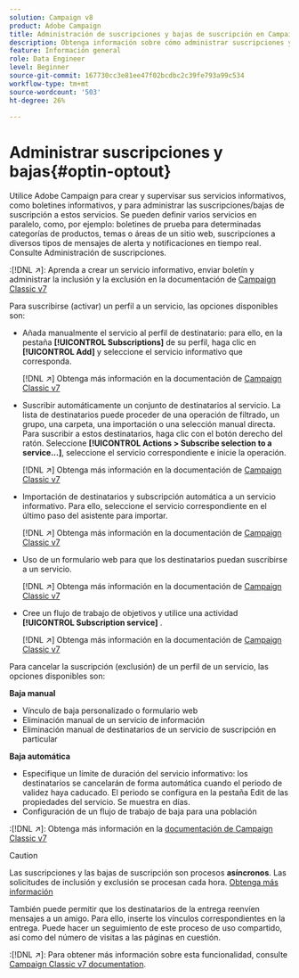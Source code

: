 ```yaml
---
solution: Campaign v8
product: Adobe Campaign
title: Administración de suscripciones y bajas de suscripción en Campaign
description: Obtenga información sobre cómo administrar suscripciones y bajas de suscripción en Campaign v8
feature: Información general
role: Data Engineer
level: Beginner
source-git-commit: 167730cc3e81ee47f02bcdbc2c39fe793a99c534
workflow-type: tm+mt
source-wordcount: '503'
ht-degree: 26%

---
```


# Administrar suscripciones y bajas{#optin-optout}

Utilice Adobe Campaign para crear y supervisar sus servicios informativos, como boletines informativos, y para administrar las suscripciones/bajas de suscripción a estos servicios. Se pueden definir varios servicios en paralelo, como, por ejemplo: boletines de prueba para determinadas categorías de productos, temas o áreas de un sitio web, suscripciones a diversos tipos de mensajes de alerta y notificaciones en tiempo real. Consulte Administración de suscripciones.

:[!DNL :arrow_upper_right:]: Aprenda a crear un servicio informativo, enviar boletín y administrar la inclusión y la exclusión en la documentación de [Campaign Classic v7](https://experienceleague.adobe.com/docs/campaign-classic/using/sending-messages/subscriptions-and-referrals/managing-subscriptions.html)

Para suscribirse (activar) un perfil a un servicio, las opciones disponibles son:

* Añada manualmente el servicio al perfil de destinatario: para ello, en la pestaña **[!UICONTROL Subscriptions]** de su perfil, haga clic en **[!UICONTROL Add]** y seleccione el servicio informativo que corresponda.

   [!DNL :arrow_upper_right:] Obtenga más información en la documentación de  [Campaign Classic v7](https://experienceleague.adobe.com/docs/campaign-classic/using/getting-started/profile-management/editing-a-profile.html?lang=en#deliveries-tab)

* Suscribir automáticamente un conjunto de destinatarios al servicio. La lista de destinatarios puede proceder de una operación de filtrado, un grupo, una carpeta, una importación o una selección manual directa. Para suscribir a estos destinatarios, haga clic con el botón derecho del ratón. Seleccione **[!UICONTROL Actions > Subscribe selection to a service...]**, seleccione el servicio correspondiente e inicie la operación.

   [!DNL :arrow_upper_right:] Obtenga más información en la documentación de  [Campaign Classic v7](https://experienceleague.adobe.com/docs/campaign-classic/using/getting-started/profile-management/editing-a-profile.html?lang=en#deliveries-tab)


* Importación de destinatarios y subscripción automática a un servicio informativo. Para ello, seleccione el servicio correspondiente en el último paso del asistente para importar.

   [!DNL :arrow_upper_right:] Obtenga más información en la documentación de  [Campaign Classic v7](https://experienceleague.adobe.com/docs/campaign-classic/using/getting-started/importing-and-exporting-data/generic-imports-exports/executing-import-jobs.html?lang=en#step-5---additional-step-when-importing-recipients)

* Uso de un formulario web para que los destinatarios puedan suscribirse a un servicio.

   [!DNL :arrow_upper_right:] Obtenga más información en la documentación de  [Campaign Classic v7](https://experienceleague.adobe.com/docs/campaign-classic/using/designing-content/web-forms/use-cases--web-forms.html?lang=en#create-a-subscription--form-with-double-opt-in)


* Cree un flujo de trabajo de objetivos y utilice una actividad **[!UICONTROL Subscription service]** .

   [!DNL :arrow_upper_right:] Obtenga más información en la documentación de  [Campaign Classic v7](https://experienceleague.adobe.com/docs/campaign-classic/using/automating-with-workflows/targeting-activities/subscription-services.html?lang=en#example--subscribe-a-list-of-recipients-to-a-newsletter)


Para cancelar la suscripción (exclusión) de un perfil de un servicio, las opciones disponibles son:

**Baja manual**

* Vínculo de baja personalizado o formulario web
* Eliminación manual de un servicio de información
* Eliminación manual de destinatarios de un servicio de suscripción en particular

**Baja automática**

* Especifique un límite de duración del servicio informativo: los destinatarios se cancelarán de forma automática cuando el periodo de validez haya caducado. El periodo se configura en la pestaña Edit de las propiedades del servicio. Se muestra en días.
* Configuración de un flujo de trabajo de baja para una población

:[!DNL :arrow_upper_right:]: Obtenga más información en la [documentación de Campaign Classic v7](https://experienceleague.adobe.com/docs/campaign-classic/using/sending-messages/subscriptions-and-referrals/managing-subscriptions.html?lang=en#unsubscribing-a-recipient-from-a-service)


>[!CAUTION]
>
>Las suscripciones y las bajas de suscripción son procesos **asíncronos**. Las solicitudes de inclusión y exclusión se procesan cada hora. [Obtenga más información](../dev/new-apis.md#sub-apis)

También puede permitir que los destinatarios de la entrega reenvíen mensajes a un amigo. Para ello, inserte los vínculos correspondientes en la entrega. Puede hacer un seguimiento de este proceso de uso compartido, así como del número de visitas a las páginas en cuestión.

:[!DNL :arrow_upper_right:]: Para obtener más información sobre esta funcionalidad, consulte [Campaign Classic v7 documentation](https://experienceleague.adobe.com/docs/campaign-classic/using/sending-messages/subscriptions-and-referrals/viral-and-social-marketing.html?lang=en#viral-marketing--forward-to-a-friend).